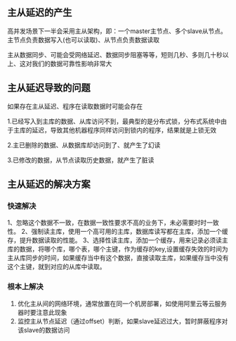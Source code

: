 ### 



## 主从延迟的产生

高并发场景下一半会采用主从架构，即：一个master主节点、多个slave从节点。主节点负责数据写入(也可以读取)、从节点负责数据读取

主从数据同步、可能会受网络延迟、数据同步阻塞等等，短则几秒、多则几十秒以上、这对我们的数据可靠性影响非常大

## 主从延迟导致的问题

如果存在主从延迟、程序在读取数据时可能会存在

1.已经写入到主库的数据、从库访问不到，最典型的是分布式锁，分布式系统中由于主库的延迟，导致其他机器程序同样访问到锁内的程序，结果就是上锁无效

2.主已删除的数据、从数据库却访问到了、就产生了幻读

3.已修改的数据，从节点读取历史数据，就产生了脏读



## 主从延迟的解决方案

### 快速解决

1、忽略这个数据不一致，在数据一致性要求不高的业务下，未必需要时时一致性。
2、强制读主库，使用一个高可用的主库，数据库读写都在主库，添加一个缓存，提升数据读取的性能。
3、选择性读主库，添加一个缓存，用来记录必须读主库的数据，将哪个库，哪个表，哪个主键，作为缓存的key,设置缓存失效的时间为主从库同步的时间，如果缓存当中有这个数据，直接读取主库，如果缓存当中没有这个主键，就到对应的从库中读取。

### 根本上解决

1. 优化主从间的网络环境，通常放置在同一个机房部署，如使用阿里云等云服务器时要注意此现象
2. 监控主从节点延迟（通过offset）判断，如果slave延迟过大，暂时屏蔽程序对该slave的数据访问


